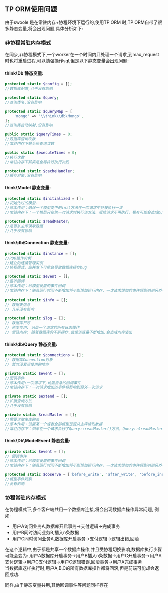 ## TP ORM使用问题
由于swoole 是在常驻内存+协程环境下运行的,使用TP ORM 时,TP ORM自带了很多静态变量,将会出现问题,具体分析如下:  

### 非协程常驻内存模式
在同步,非协程模式下,一个worker在一个时间内只处理一个请求,到max_request时也将重启进程,可以勉强操作sql,但是以下静态变量会出现问题:
#### think\Db 静态变量:
```php
protected static $config = [];
//数据库配置,几乎没有影响

protected static $query;
//查询类名,没有影响

protected static $queryMap = [
    'mongo' => '\\think\\db\Mongo',
];
//查询类自动映射,没有影响

public static $queryTimes = 0;
//数据库查询次数
//常驻内存下是全局查询次数

public static $executeTimes = 0;
//执行次数
//常驻内存下其实是全局执行执行次数

protected static $cacheHandler;
//缓存对象,没有影响

```
#### think\Model 静态变量:
```php
protected static $initialized = [];
//初始化过的模型.
//原本作用：确保一个模型类中的init方法在一次请求中只被执行一次
//常驻内存下：一个模型只在第一次请求时执行该方法，后续请求不再执行，极有可能会造成bug

protected static $readMaster;
//是否从主库读取数据
//几乎没有影响

```

#### think\db\Connection 静态变量:
```php
protected static $instance = [];
//PDO操作实例
//建立的连接管理实例
//协程模式，高并发下可能会导致数据库操作bug

protected static $event = [];
//监听回调
//原本作用：给模型设置的事件回调
//常驻内存下：随着运行时间不断增加将不断增加运行内存，一次请求增加的事件将影响到另外一次请求

protected static $info = [];
// 数据表信息
// 几乎没有影响

protected static $log = [];
// 数据库日志
// 原本作用: 记录一个请求的所有日志操作
// 常驻内存: 随着数据库的不断操作,会使该变量不断增加,会造成内存溢出

```
#### think\db\Query 静态变量:
```php
protected static $connections = [];
// 数据库Connection对象
// 暂时没发现使用的地方

private static $event = [];
//回调事件
//原本作用:一次请求下,设置自身的回调事件
//常驻内存下：一次请求增加的事件将影响到另外一次请求

private static $extend = [];
//扩展查询方法
//几乎没有影响

private static $readMaster = [];
//需要读取主库的表
//原本作用：设置某一个或者全部模型是否从主库读取数据
//常驻内存下：如果在一个请求执行了Query::readMaster()方法，Query::$readMaster不会释放，将会影响到其他请求

```
#### think\Db\ModelEvent 静态变量:
```php
private static $event = [];
// 回调事件
//原本作用：给模型设置的事件回调
//常驻内存下：随着运行时间不断增加将不断增加运行内存，一次请求增加的事件将影响到另外一次请求

protected static $observe = ['before_write', 'after_write', 'before_insert', 'after_insert', 'before_update', 'after_update', 'before_delete', 'after_delete', 'before_restore', 'after_restore'];
//模型事件观察
//没有影响

```

### 协程常驻内存模式
在协程模式下,多个客户端共用一个数据库连接,将会出现数据库操作异常问题,
例如:
* 用户A访问业务A,数据库开启事务->支付逻辑->完成事务
* 用户B同时访问业务B,插入n条数据
* 用户C同时访问业务A,数据库开启事务->支付逻辑->逻辑出错,回滚

在这个逻辑中,由于都是共享一个数据库操作,并且受协程切换影响,数据库执行步骤可能会变为:
用户A数据库开启事务->用户B插入n条数据->用户C开启事务->用户A支付逻辑->用户C支付逻辑->用户C逻辑错误,回滚事务->用户A完成事务  
当数据库这样执行时,用户A,B,C的所有数据库操作都将回滚,但是前端可能却会返回成功.  

同样,由于静态变量共用,其他回调事件等问题同样存在
